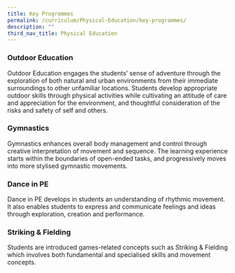 ```yaml
---
title: Key Programmes
permalink: /curriculum/Physical-Education/key-programmes/
description: ""
third_nav_title: Physical Education
---
```

### Outdoor Education


Outdoor Education engages the students’ sense of adventure through the exploration of both natural and urban environments from their immediate surroundings to other unfamiliar locations. Students develop appropriate outdoor skills through physical activities while cultivating an attitude of care and appreciation for the environment, and thoughtful consideration of the risks and safety of self and others.

  

### Gymnastics


Gymnastics enhances overall body management and control through creative interpretation of movement and sequence. The learning experience starts within the boundaries of open-ended tasks, and progressively moves into more stylised gymnastic movements.

  

### Dance in PE


Dance in PE develops in students an understanding of rhythmic movement. It also enables students to express and communicate feelings and ideas through exploration, creation and performance.

  

### Striking & Fielding

Students are introduced games-related concepts such as Striking & Fielding which involves both fundamental and specialised skills and movement concepts.